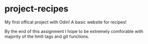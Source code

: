 # project-recipes

My first offical project with Odin! A basic website for recipes!

By the end of this assignment I hope to be extremely comforable with majority of the hmtl tags and git functions.